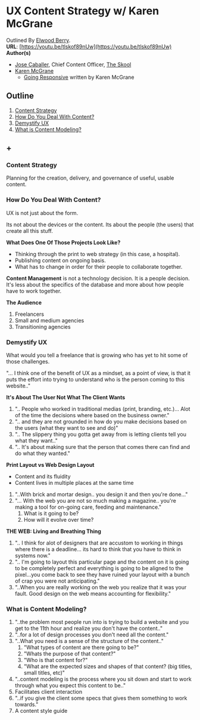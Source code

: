 # UX Content Strategy w/ Karen McGrane
Outlined By [Elwood Berry](http://www.elwoodberry.com).  
**URL**: [https://youtu.be/tlskof89nUw](https://youtu.be/tlskof89nUw)  
**Author(s)**  
  * [Jose Caballer](http://www.josecaballer.co/), Chief Content Officer, [The Skool](https://www.thefutur.com/)  
  * [Karen McGrane](https://karenmcgrane.com/)  
    * [Going Responsive](https://abookapart.com/products/going-responsive) written by Karen McGrane  

## Outline
1. [Content Strategy](#content-strategy)
1. [How Do You Deal With Content?](#how-do-you-deal-with-content)
1. [Demystify UX](#demystify-ux)
1. [What is Content Modeling? ](#what-is-content-modeling)
## +

### Content Strategy
Planning for the creation, delivery, and governance of useful, usable content.

### How Do You Deal With Content?
UX is not just about the form.  

Its not about the devices or the content. Its about the people (the users) that create all this stuff.

**What Does One Of Those Projects Look Like?**  
* Thinking through the print to web strategy (in this case, a hospital).
* Publishing content on ongoing basis.
* What has to change in order for their people to collaborate together.

**Content Management** is not a technology decision. It is a people decision. It's less about the specifics of the database and more about how people have to work together.

**The Audience**  
1. Freelancers
2. Small and medium agencies
3. Transitioning agencies

### Demystify UX
What would you tell a freelance that is growing who has yet to hit some of those challenges.

"... I think one of the benefit of UX as a mindset, as a point of view, is that it puts the effort into trying to understand who is the person coming to this website.."

**It's About The User Not What The Client Wants**  
1. ".. People who worked in traditional medias (print, branding, etc.)... Alot of the time the decisions where based on the business owner."  
1. ".. and they are not grounded in how do you make decisions based on the users (what they want to see and do)"
1. ".. The slippery thing you gotta get away from is letting clients tell you what they want.."
1. ".. It's about making sure that the person that comes there can find and do what they wanted."


**Print Layout vs Web Design Layout**  
* Content and its fluidity
* Content lives in multiple places at the same time

1. "..With brick and mortar design..  you design it and then you're done..."
1. "... With the web you are not so much making a magazine.. you're making a tool for on-going care, feeding and maintenance."
    1. What is it going to be?
    1. How will it evolve over time?

**THE WEB: Living and Breathing Thing**  
1. ".. I think for alot of designers that are accustom to working in things where there is a deadline... its hard to think that you have to think in systems now."
1. ".. I'm going to layout this particular page and the content on it is going to be completely perfect and everything is going to be aligned to the pixel...you come back to see they have ruined your layout with a bunch of crap you were not anticipating."
1. "..When you are really working on the web you realize that it was your fault. Good design on the web means accounting for flexibility."

### What is Content Modeling?  
1. "..the problem most people run into is trying to build a website and you get to the 11th hour and realize you don't have the content.."
1. "..for a lot of design processes you don't need all the content."
1. "..What you need is a sense of the structure of the content.."
    1. "What types of content are there going to be?"
    1. "Whats the purpose of that content?"
    1. "Who is that content for?"
    1. "What are the expected sizes and shapes of that content? (big titles, small titles, etc)"
1. "..content modeling is the process where you sit down and start to work through what you expect this content to be.."
1. Facilitates client interaction
1. "..if you give the client some specs that gives them something to work towards."
1. A content style guide
